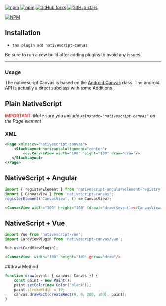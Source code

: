 [![npm](https://img.shields.io/npm/v/nativescript-canvas.svg)](https://www.npmjs.com/package/nativescript-canvas)
[![npm](https://img.shields.io/npm/dt/nativescript-canvas.svg?label=npm%20downloads)](https://www.npmjs.com/package/nativescript-canvas)
[![GitHub forks](https://img.shields.io/github/forks/Akylas/nativescript-canvas.svg)](https://github.com/Akylas/nativescript-canvas/network)
[![GitHub stars](https://img.shields.io/github/stars/Akylas/nativescript-canvas.svg)](https://github.com/Akylas/nativescript-canvas/stargazers)

[![NPM](https://nodei.co/npm/nativescript-canvas.png?downloads=true&downloadRank=true&stars=true)](https://nodei.co/npm/nativescript-canvas/)
## Installation

* `tns plugin add nativescript-canvas`

Be sure to run a new build after adding plugins to avoid any issues.

---


### Usage

The nativescript Canvas is based on the [Android Canvas](https://developer.android.com/reference/android/graphics/Canvas) class.
The android API is actually a direct subclass with some Additions

## Plain NativeScript

<span style="color:red">IMPORTANT: </span>_Make sure you include `xmlns:mdc="nativescript-canvas"` on the Page element_

### XML

```XML
<Page xmlns:cv="nativescript-canvas">
    <StackLayout horizontalAlignment="center">
        <cv:CanvasView width="100" height="100" draw="draw"/>
   </StackLayout>
</Page>
```

## NativeScript + Angular

```typescript
import { registerElement } from 'nativescript-angular/element-registry';
import { CanvasView } from 'nativescript-canvas';
registerElement('CanvasView', () => CanvasView);
```

```html
<CanvasView width="100" height="100" (draw)="draw($event)></CanvasView>
```

## NativeScript + Vue

```javascript
import Vue from 'nativescript-vue';
import CardViewPlugin from 'nativescript-canvas/vue';

Vue.use(CardViewPlugin);
```

```html
<CanvasView  width="100" height="100" @draw="draw"/>
```

##draw Method 
```typescript
function draw(event: { canvas: Canvas }) {
    const paint = new Paint();
    paint.setColor(new Color('black'));
    paint.strokeWidth = 10;
    canvas.drawRect(createRect(0, 0, 200, 100), paint);
}
```
